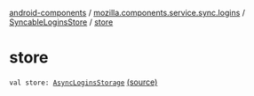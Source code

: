 [android-components](../../index.md) / [mozilla.components.service.sync.logins](../index.md) / [SyncableLoginsStore](index.md) / [store](./store.md)

# store

`val store: `[`AsyncLoginsStorage`](../-async-logins-storage/index.md) [(source)](https://github.com/mozilla-mobile/android-components/blob/master/components/service/sync-logins/src/main/java/mozilla/components/service/sync/logins/AsyncLoginsStorage.kt#L389)